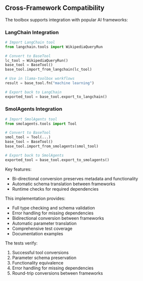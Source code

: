## Cross-Framework Compatibility

The toolbox supports integration with popular AI frameworks:

### LangChain Integration

```python  
# Import LangChain tool  
from langchain.tools import WikipediaQueryRun  
  
# Convert to BaseTool  
lc_tool = WikipediaQueryRun()  
base_tool = BaseTool()  
base_tool.import_from_langchain(lc_tool)  
  
# Use in llama-toolbox workflows  
result = base_tool.fn("machine learning")  
  
# Export back to LangChain  
exported_tool = base_tool.export_to_langchain()  
```

### SmolAgents Integration

```python
# Import SmolAgents tool  
from smolagents.tools import Tool  
  
# Convert to BaseTool  
smol_tool = Tool(...)  
base_tool = BaseTool()  
base_tool.import_from_smolagents(smol_tool)  
  
# Export back to SmolAgents  
exported_tool = base_tool.export_to_smolagents()  
```

Key features:

- Bi-directional conversion preserves metadata and functionality
- Automatic schema translation between frameworks
- Runtime checks for required dependencies

This implementation provides:
- Full type checking and schema validation
- Error handling for missing dependencies
- Bidirectional conversion between frameworks
- Automatic parameter translation
- Comprehensive test coverage
- Documentation examples

The tests verify:
1. Successful tool conversions
2. Parameter schema preservation
3. Functionality equivalence
4. Error handling for missing dependencies
5. Round-trip conversions between frameworks
